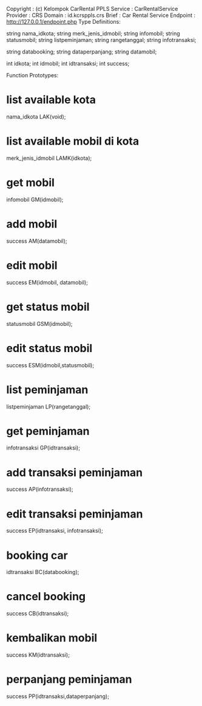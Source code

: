 Copyright		:	(c) Kelompok CarRental PPLS
Service			:	CarRentalService
Provider		: 	CRS
Domain			: 	id.kcrsppls.crs
Brief			:	Car Rental Service
Endpoint		:	http://127.0.0.1/endpoint.php
Type Definitions:

string nama_idkota;
string merk_jenis_idmobil;
string infomobil;
string statusmobil;
string listpeminjaman;
string rangetanggal;
string infotransaksi;

string databooking;
string dataperpanjang;
string datamobil;

int idkota;
int idmobil;
int idtransaksi;
int success;


Function Prototypes:
# list available kota
nama_idkota LAK(void);

# list available mobil di kota
merk_jenis_idmobil LAMK(idkota);

# get mobil
infomobil GM(idmobil);

# add mobil
success AM(datamobil);

# edit mobil
success EM(idmobil, datamobil);

# get status mobil
statusmobil GSM(idmobil);

# edit status mobil
success ESM(idmobil,statusmobil);

# list peminjaman
listpeminjaman LP(rangetanggal);

# get peminjaman
infotransaksi GP(idtransaksi);

# add transaksi peminjaman
success AP(infotransaksi);

# edit transaksi peminjaman
success EP(idtransaksi, infotransaksi);

# booking car
idtransaksi BC(databooking);

# cancel booking
success CB(idtransaksi);

# kembalikan mobil
success KM(idtransaksi);

# perpanjang peminjaman
success PP(idtransaksi,dataperpanjang);




